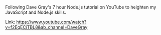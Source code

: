Following Dave Gray's 7 hour Node.js tutorial on YouTube to heighten my JavaScript and Node.js skills.

Link: https://www.youtube.com/watch?v=f2EqECiTBL8&ab_channel=DaveGray
